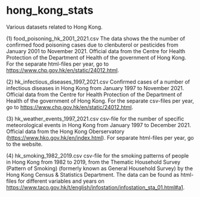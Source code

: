 # hong_kong_stats
Various datasets related to Hong Kong.

(1) food_poisoning_hk_2001_2021.csv
The data shows the the number of confirmed food poisoning cases due to clenbuterol or pesticides from January 2001 to 
November 2021. Official data from the Centre for Health Protection of the Department of Health of the government of
Hong Kong. For the separate html-files per year, go to https://www.chp.gov.hk/en/static/24012.html.

(2) hk_infectious_diseases_1997_2021.csv
Confirmed cases of a number of infectious diseases in Hong Kong from January 1997 to November 2021. Official data from 
the Centre for Health Protection of the Department of Health of the government of Hong Kong. For the separate csv-files per year,
go to https://www.chp.gov.hk/en/static/24012.html.

(3) hk_weather_events_1997_2021.csv
csv-file for the number of specific meteorological events in Hong Kong from January 1997 to December 2021. Official data
from the Hong Kong Oberservatory (https://www.hko.gov.hk/en/index.html). For separate html-files per year, go to the website.

(4) hk_smoking_1982_2019.csv
csv-file for the smoking patterns of people in Hong Kong from 1982 to 2019, from the Thematic Household Survey (Pattern of Smoking)
(formerly known as General Household Survey) by the Hong Kong Census & Statistics Department. The data can be found as html-files for
different variables and years on https://www.taco.gov.hk/t/english/infostation/infostation_sta_01.html#a1.
